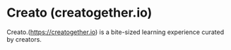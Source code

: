 # Creato (creatogether.io)

Creato.(https://creatogether.io) is a bite-sized learning experience curated by creators.
